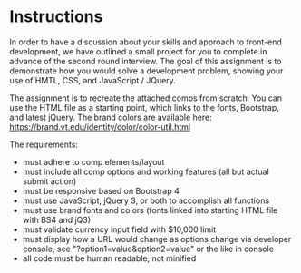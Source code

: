 # Instructions
In order to have a discussion about your skills and approach to front-end development, we have outlined a small project for you to complete in advance of the second round interview. The goal of this assignment is to demonstrate how you would solve a development problem, showing your use of HMTL, CSS, and JavaScript / JQuery. 

The assignment is to recreate the attached comps from scratch. You can use the HTML file as a starting point, which links to the fonts, Bootstrap, and latest jQuery. The brand colors are available here: https://brand.vt.edu/identity/color/color-util.html

The requirements:

- must adhere to comp elements/layout
- must include all comp options and working features (all but actual submit action)
- must be responsive based on Bootstrap 4
- must use JavaScript, jQuery 3, or both to accomplish all functions
- must use brand fonts and colors (fonts linked into starting HTML file with BS4 and jQ3)
- must validate currency input field with $10,000 limit
- must display how a URL would change as options change via developer console, see "?option1=value&option2=value" or the like in console
- all code must be human readable, not minified
